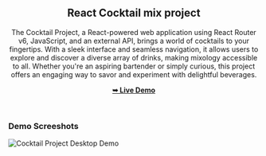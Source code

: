 <div align="center">

  <h2 align="center">React Cocktail mix project </h2>

The Cocktail Project, a React-powered web application using React Router v6, JavaScript, and an external API, brings a world of cocktails to your fingertips. With a sleek interface and seamless navigation, it allows users to explore and discover a diverse array of drinks, making mixology accessible to all. Whether you're an aspiring bartender or simply curious, this project offers an engaging way to savor and experiment with delightful beverages.

<a href="https://my-react-cocktails-project.netlify.app/"><strong>➥ Live Demo</strong></a>

</div>

<br />

### Demo Screeshots

![Cocktail Project Desktop Demo](./public/image.png")
